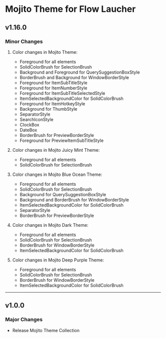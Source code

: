 # Mojito Theme for Flow Laucher

## v1.16.0

### Minor Changes

1. Color changes in Mojito Theme:
    * Foreground for all elements
    * SolidColorBrush for SelectionBrush
    * Background and Foreground for QuerySuggestionBoxStyle
    * BorderBrush and Background for WindowBorderStyle
    * Foreground for ItemSubTitleStyle
    * Foreground for ItemNumberStyle
    * Foreground for ItemSubTitleSelectedStyle
    * ItemSelectedBackgroundColor for SolidColorBrush
    * Foreground for ItemHotkeyStyle
    * Background for ThumbStyle
    * SeparatorStyle
    * SearchIconStyle
    * ClockBox
    * DateBox
    * BorderBrush for PreviewBorderStyle
    * Foreground for PreviewItemSubTitleStyle

2. Color changes in Mojito Juicy Mint Theme:
    * Foreground for all elements
    * SolidColorBrush for SelectionBrush

3. Color changes in Mojito Blue Ocean Theme:
     * Foreground for all elements
     * SolidColorBrush for SelectionBrush
     * Background for QuerySuggestionBoxStyle
     * Background and BorderBrush for WindowBorderStyle
     * ItemSelectedBackgroundColor for SolidColorBrush
     * SeparatorStyle
     * BorderBrush for PreviewBorderStyle

4. Color changes in Mojito Dark Theme:
     * Foreground for all elements
     * SolidColorBrush for SelectionBrush
     * BorderBrush for WindowBorderStyle
     * ItemSelectedBackgroundColor for SolidColorBrush

5. Color changes in Mojito Deep Purple Theme:
    * Foreground for all elements
    * SolidColorBrush for SelectionBrush
    * BorderBrush for WindowBorderStyle
    * ItemSelectedBackgroundColor for SolidColorBrush

___

## v1.0.0

### Major Changes

* Release Mojito Theme Collection
